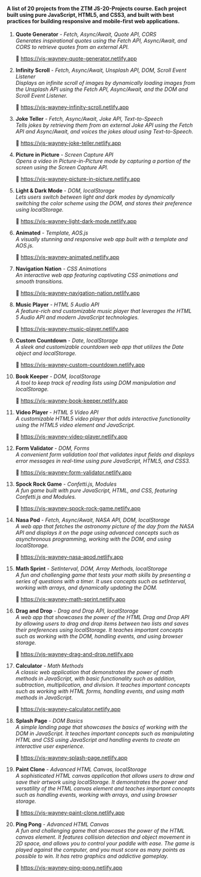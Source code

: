 #### A list of 20 projects from the ZTM JS-20-Projects course. Each project built using pure JavaScript, HTML5, and CSS3, and built with best practices for building responsive and mobile-first web applications.


<ol>

<li>

**Quote Generator** - _Fetch, Async/Await, Quote API, CORS_<br>
<em>
Generates inspirational quotes using the Fetch API, Async/Await, and CORS to retrieve quotes from an external API.
</em>

🔗 <https://vjs-wayney-quote-generator.netlify.app>

</li>

<li>

**Infinity Scroll** - _Fetch, Async/Await, Unsplash API, DOM, Scroll Event Listener_<br>
<em>
Displays an infinite scroll of images by dynamically loading images from the Unsplash API using the Fetch API, Async/Await, and the DOM and Scroll Event Listener.
</em>

🔗 <https://vjs-wayney-infinity-scroll.netlify.app>

</li>

<li>

**Joke Teller** - _Fetch, Async/Await, Joke API, Text-to-Speech_<br>
<em>
Tells jokes by retrieving them from an external Joke API using the Fetch API and Async/Await, and voices the jokes aloud using Text-to-Speech.
</em>

🔗 <https://vjs-wayney-joke-teller.netlify.app>

</li>

<li>

**Picture in Picture** - _Screen Capture API_<br>
<em>
Opens a video in Picture-in-Picture mode by capturing a portion of the screen using the Screen Capture API.
</em>

🔗 <https://vjs-wayney-picture-in-picture.netlify.app>

</li>

<li>

**Light & Dark Mode** - _DOM, localStorage_<br>
<em>
Lets users switch between light and dark modes by dynamically switching the color scheme using the DOM, and stores their preference using localStorage.
</em>

🔗 <https://vjs-wayney-light-dark-mode.netlify.app>

</li>
<li>

**Animated** - _Template, AOS.js_<br>
<em>
A visually stunning and responsive web app built with a template and AOS.js.
</em>

🔗 <https://vjs-wayney-animated.netlify.app>

</li>
<li>

**Navigation Nation** - _CSS Animations_<br>
<em>
An interactive web app featuring captivating CSS animations and smooth transitions.
</em>

🔗 <https://vjs-wayney-navigation-nation.netlify.app>

</li>
<li>

**Music Player** - _HTML 5 Audio API_<br>
<em>
A feature-rich and customizable music player that leverages the HTML 5 Audio API and modern JavaScript technologies.
</em>

🔗 <https://vjs-wayney-music-player.netlify.app>

</li>
<li>

**Custom Countdown** - _Date, localStorage_<br>
<em>
A sleek and customizable countdown web app that utilizes the Date object and localStorage.
</em>

🔗 <https://vjs-wayney-custom-countdown.netlify.app>

</li>
<li>

**Book Keeper** - _DOM, localStorage_<br>
<em>
A tool to keep track of reading lists using DOM manipulation and localStorage.
</em>

🔗 <https://vjs-wayney-book-keeper.netlify.app>

</li>
<li>

**Video Player** - _HTML 5 Video API_<br>
<em>
A customizable HTML5 video player that adds interactive functionality using the HTML5 video element and JavaScript.
</em>

🔗 <https://vjs-wayney-video-player.netlify.app>

</li>
<li>

**Form Validator** - _DOM, Forms_<br>
<em>
A convenient form validation tool that validates input fields and displays error messages in real-time using pure JavaScript, HTML5, and CSS3.
</em>

🔗 <https://vjs-wayney-form-validator.netlify.app>

</li>
<li>

**Spock Rock Game** - _Confetti.js, Modules_<br>
<em>
A fun game built with pure JavaScript, HTML, and CSS, featuring Confetti.js and Modules.
</em>

🔗 <https://vjs-wayney-spock-rock-game.netlify.app>

</li>
<li>

**Nasa Pod** - _Fetch, Async/Await, NASA API, DOM, localStorage_<br>
<em>
A web app that fetches the astronomy picture of the day from the NASA API and displays it on the page using advanced concepts such as asynchronous programming, working with the DOM, and using localStorage.
</em>

🔗 <https://vjs-wayney-nasa-apod.netlify.app>

</li>
<li>

**Math Sprint** - _SetInterval, DOM, Array Methods, localStorage_<br>
<em>
A fun and challenging game that tests your math skills by presenting a series of questions with a timer. It uses concepts such as setInterval, working with arrays, and dynamically updating the DOM.
</em>

🔗 <https://vjs-wayney-math-sprint.netlify.app>

</li>
<li>

**Drag and Drop** - _Drag and Drop API, localStorage_<br>
<em>
A web app that showcases the power of the HTML Drag and Drop API by allowing users to drag and drop items between two lists and saves their preferences using localStorage. It teaches important concepts such as working with the DOM, handling events, and using browser storage.
</em>

🔗 <https://vjs-wayney-drag-and-drop.netlify.app>

</li>
<li>

**Calculator** - _Math Methods_<br>
<em>
A classic web application that demonstrates the power of math methods in JavaScript, with basic functionality such as addition, subtraction, multiplication, and division. It teaches important concepts such as working with HTML forms, handling events, and using math methods in JavaScript.
</em>

🔗 <https://vjs-wayney-calculator.netlify.app>

</li>
<li>

**Splash Page** - _DOM Basics_<br>
<em>
A simple landing page that showcases the basics of working with the DOM in JavaScript. It teaches important concepts such as manipulating HTML and CSS using JavaScript and handling events to create an interactive user experience.
</em>

🔗 <https://vjs-wayney-splash-page.netlify.app>

</li>
<li>

**Paint Clone** - _Advanced HTML Canvas, localStorage_<br>
<em>
A sophisticated HTML canvas application that allows users to draw and save their artwork using localStorage. It demonstrates the power and versatility of the HTML canvas element and teaches important concepts such as handling events, working with arrays, and using browser storage.
</em>

🔗 <https://vjs-wayney-paint-clone.netlify.app>

</li>
<li>

**Ping Pong** - _Advanced HTML Canvas_<br>
<em>
A fun and challenging game that showcases the power of the HTML canvas element. It features collision detection and object movement in 2D space, and allows you to control your paddle with ease. The game is played against the computer, and you must score as many points as possible to win. It has retro graphics and addictive gameplay.
</em>

🔗 <https://vjs-wayney-ping-pong.netlify.app>

</li>

</ol>
